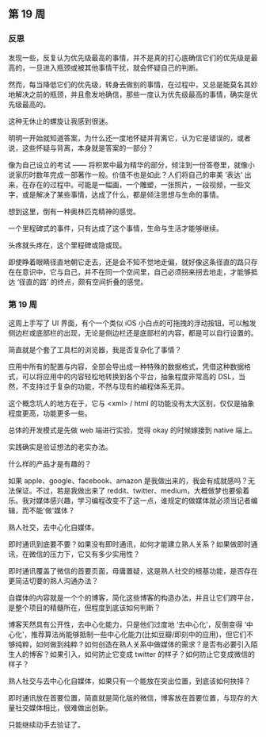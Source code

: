 ## 第 19 周

### 反思

发现一些，反复认为优先级最高的事情，并不是真的打心底确信它们的优先级是最高的，一旦进入瓶颈或被其他事情干扰，就会怀疑自己的判断。

然而，每当降低它们的优先级，转身去做别的事情，在过程中，又总是能莫名其妙地解决之前的瓶颈，并且愈发地确信，那些一度认为优先级最高的事情，确实是优先级最高的。

这种无休止的螺旋让我感到很迷。

明明一开始就知道答案，为什么还一度地怀疑并背离它，认为它是错误的，或者说，这些怀疑与背离，本身就是答案的一部分？

像为自己设立的考试 —— 将积累中最为精华的部分，倾注到一份答卷里，就像小说家历时数年完成一部著作一般。价值不也是如此？人们将自己的审美 ‘表达’ 出来，在存在的过程中。可能是一幅画，一个雕塑，一张照片，一段视频，一些文字，或是解决了某些事情，达成了什么，都是倾注思想与生命的事情。

想到这里，倒有一种奥林匹克精神的感觉。

一个里程碑式的事件，只有达成了这个事情，生命与生活才能够继续。

头疼就头疼在，这个里程碑或隐或现。

即使睁着眼睛径直地朝它走去，还是会不知不觉地走偏，就好像这条径直的路只存在在意识中，它与自己，并不在同一个空间里，自己必须拐来拐去地走，才能够抵达 ‘径直的路’ 的终点，颇有空间折叠的感觉。


### 第 19 周

这周上手写了 UI 界面，有个一个类似 iOS 小白点的可拖拽的浮动按钮，可以触发侧边栏或底部栏的出现，无论是侧边栏还是底部栏的内容，都是可以自行设置的。

简直就是个套了工具栏的浏览器，我是否复杂化了事情？

应用中所有的配置与内容，全部会导出成一种特殊的数据格式，凭借这种数据格式，可以将应用中的内容轻松地转换到各个平台，抽象程度非常高的 DSL，当然，不支持过于复杂的功能，不然与现有的编程体系无异。

这个概念坑人的地方在于，它与 \<xml\> / html 的功能没有太大区别，仅仅是抽象程度更高，功能更多一些。

总体的开发模式是先做 web 端进行实验，觉得 okay 的时候嫁接到 native 端上。

实践确实是验证想法的老实办法。

什么样的产品才是有趣的？

如果 apple、google、facebook、amazon 是我做出来的，我会有成就感吗？无法保证。不过，若是我做出来了 reddit、twitter、medium，大概做梦也要偷着乐。我对媒体感兴趣，学习编程改变不了这一点，谁规定的做媒体就必须当记者编辑，而不能'做'媒体？

熟人社交，去中心化自媒体。

即时通讯到底要不要？如果没有即时通讯，如何才能建立熟人关系？如果做即时通讯，在微信的压力下，它又有多少实用性？

即时通讯覆盖了微信的首要页面，毋庸置疑，这是熟人社交的根基功能，是否存在更简洁切要的熟人沟通办法？

自媒体的内容就是一个个的博客，简化这些博客的构造办法，并且让它们跨平台，是整个项目的精髓所在，但程度到底该如何判断？

博客天然具有公开性，去中心化能力，只是他们过度地 ‘去中心化’，反倒变得 ‘中心化’，推荐算法尚能够抵制一些中心化能力(比如豆瓣/即刻中的应用)，但它们不够纯粹，如何做到纯粹？如何创造在熟人关系中做媒体的需求？是否有必要引入陌生人的博客？如果引入，如何防止它变成 twitter 的样子？如何防止它变成微信的样子？

熟人社交与去中心化自媒体，如果只有一个能放在突出位置，到底该如何抉择？

即时通讯放在首要位置，简直就是简化版的微信，博客放在首要位置，与现存的大量社交媒体相比，很难做出创新。

只能继续动手去验证了。
